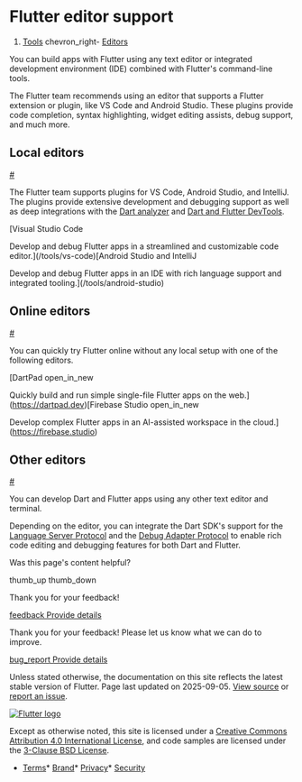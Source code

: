 Flutter editor support
======================

1. [Tools](/tools) chevron\_right- [Editors](/tools/editors)

You can build apps with Flutter using any text editor or integrated development environment (IDE) combined with Flutter's command-line tools.

The Flutter team recommends using an editor that supports a Flutter extension or plugin, like VS Code and Android Studio. These plugins provide code completion, syntax highlighting, widget editing assists, debug support, and much more.

Local editors
-------------

[#](#local-editors)

The Flutter team supports plugins for VS Code, Android Studio, and IntelliJ. The plugins provide extensive development and debugging support as well as deep integrations with the [Dart analyzer](https://dart.dev/tools/analysis) and [Dart and Flutter DevTools](/tools/devtools).

[Visual Studio Code

Develop and debug Flutter apps in a streamlined and customizable code editor.](/tools/vs-code)[Android Studio and IntelliJ

Develop and debug Flutter apps in an IDE with rich language support and integrated tooling.](/tools/android-studio)

Online editors
--------------

[#](#online-editors)

You can quickly try Flutter online without any local setup with one of the following editors.

[DartPad open\_in\_new

Quickly build and run simple single-file Flutter apps on the web.](https://dartpad.dev)[Firebase Studio open\_in\_new

Develop complex Flutter apps in an AI-assisted workspace in the cloud.](https://firebase.studio)

Other editors
-------------

[#](#other-editors)

You can develop Dart and Flutter apps using any other text editor and terminal.

Depending on the editor, you can integrate the Dart SDK's support for the [Language Server Protocol](https://github.com/dart-lang/sdk/tree/main/pkg/analysis_server/tool/lsp_spec/README.md) and the [Debug Adapter Protocol](https://github.com/dart-lang/sdk/blob/main/third_party/pkg/dap/tool/README.md) to enable rich code editing and debugging features for both Dart and Flutter.

Was this page's content helpful?

thumb\_up thumb\_down

Thank you for your feedback!

 [feedback Provide details](https://github.com/flutter/website/issues/new?template=1_page_issue.yml&&page-url=https://docs.flutter.dev/tools/editors/&page-source=https://github.com/flutter/website/tree/main/src/content/tools/editors.md)

Thank you for your feedback! Please let us know what we can do to improve.

 [bug\_report Provide details](https://github.com/flutter/website/issues/new?template=1_page_issue.yml&&page-url=https://docs.flutter.dev/tools/editors/&page-source=https://github.com/flutter/website/tree/main/src/content/tools/editors.md)

Unless stated otherwise, the documentation on this site reflects the latest stable version of Flutter. Page last updated on 2025-09-05. [View source](https://github.com/flutter/website/tree/main/src/content/tools/editors.md) or [report an issue](https://github.com/flutter/website/issues/new?template=1_page_issue.yml&&page-url=https://docs.flutter.dev/tools/editors/&page-source=https://github.com/flutter/website/tree/main/src/content/tools/editors.md "Report an issue with this page").

[![Flutter logo](/assets/images/branding/flutter/logo+text/horizontal/white.svg)](https://flutter.dev)

Except as otherwise noted, this site is licensed under a [Creative Commons Attribution 4.0 International License](https://creativecommons.org/licenses/by/4.0/), and code samples are licensed under the [3-Clause BSD License](https://opensource.org/licenses/BSD-3-Clause).

* [Terms](/tos "Terms of use")* [Brand](/brand "Brand usage guidelines")* [Privacy](https://policies.google.com/privacy "Privacy policy")* [Security](/security "Security philosophy and practices")

   